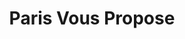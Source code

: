 ---
ref: sol-251-0008
title: "Paris Vous Propose"
author_name: ["unknown author"]
publisher: ["Ministère des Travaux Publics, des Transports et du Tourisme"]
year: "unknown date"
origin: ["France"]
formats: ["booklet"]
disciplines: [graphic-design]
tags: ["Expo 58"]
layout: artifact
status: ["scan"]
published: false
int_published: false
image_count:
date_added: 2023-06-16
batch: 58/france/1
---